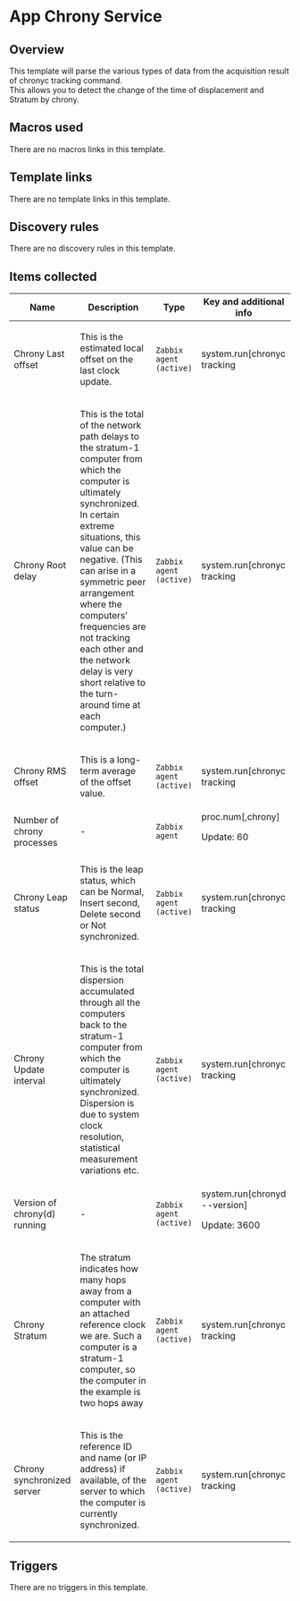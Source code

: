 # App Chrony Service

## Overview

This template will parse the various types of data from the acquisition result of chronyc tracking command.  
This allows you to detect the change of the time of displacement and Stratum by chrony.



## Macros used

There are no macros links in this template.

## Template links

There are no template links in this template.

## Discovery rules

There are no discovery rules in this template.

## Items collected

|Name|Description|Type|Key and additional info|
|----|-----------|----|----|
|Chrony Last offset|<p>This is the estimated local offset on the last clock update.</p>|`Zabbix agent (active)`|system.run[chronyc tracking|grep "Last offset"|awk '{print $4}']<p>Update: 1800</p>|
|Chrony Root delay|<p>This is the total of the network path delays to the stratum-1 computer from which the computer is ultimately synchronized. In certain extreme situations, this value can be negative. (This can arise in a symmetric peer arrangement where the computers’ frequencies are not tracking each other and the network delay is very short relative to the turn-around time at each computer.)</p>|`Zabbix agent (active)`|system.run[chronyc tracking|grep "Root delay"|awk '{print $4}']<p>Update: 1800</p>|
|Chrony RMS offset|<p>This is a long-term average of the offset value.</p>|`Zabbix agent (active)`|system.run[chronyc tracking|grep "RMS offset"|awk '{print $4}']<p>Update: 1800</p>|
|Number of chrony processes|<p>-</p>|`Zabbix agent`|proc.num[,chrony]<p>Update: 60</p>|
|Chrony Leap status|<p>This is the leap status, which can be Normal, Insert second, Delete second or Not synchronized.</p>|`Zabbix agent (active)`|system.run[chronyc tracking|grep "Leap status"|awk '{print $4}']<p>Update: 1800</p>|
|Chrony Update interval|<p>This is the total dispersion accumulated through all the computers back to the stratum-1 computer from which the computer is ultimately synchronized. Dispersion is due to system clock resolution, statistical measurement variations etc.</p>|`Zabbix agent (active)`|system.run[chronyc tracking|grep "Update interval"|awk '{print $4}']<p>Update: 1800</p>|
|Version of chrony(d) running|<p>-</p>|`Zabbix agent (active)`|system.run[chronyd --version]<p>Update: 3600</p>|
|Chrony Stratum|<p>The stratum indicates how many hops away from a computer with an attached reference clock we are. Such a computer is a stratum-1 computer, so the computer in the example is two hops away</p>|`Zabbix agent (active)`|system.run[chronyc tracking|grep "Stratum"|awk '{print $3}']<p>Update: 1800</p>|
|Chrony synchronized server|<p>This is the reference ID and name (or IP address) if available, of the server to which the computer is currently synchronized.</p>|`Zabbix agent (active)`|system.run[chronyc tracking|grep "Reference ID"|awk '{print $4$5}']<p>Update: 1800</p>|


## Triggers

There are no triggers in this template.

